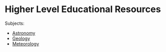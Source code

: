 # Higher Level Educational Resources

Subjects:
- [Astronomy](astronomy.md)
- [Geology](geology.md)
- [Meteorology](meteorology.md)
